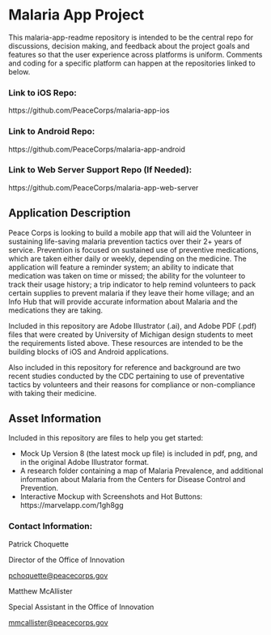 <h1>Malaria App Project</h1>

This malaria-app-readme repository is intended to be the central repo for discussions, decision making, and feedback about the project goals and features so that the user experience across platforms is uniform. Comments and coding for a specific platform can happen at the repositories linked to below.

<h3>Link to iOS Repo:</h3> https://github.com/PeaceCorps/malaria-app-ios

<h3>Link to Android Repo:</h3> https://github.com/PeaceCorps/malaria-app-android

<h3>Link to Web Server Support Repo (If Needed):</h3> https://github.com/PeaceCorps/malaria-app-web-server



<h2>Application Description</h2>

Peace Corps is looking to build a mobile app that will aid the Volunteer in sustaining life-saving malaria prevention tactics over their 2+ years of service. Prevention is focused on sustained use of preventive medications, which are taken either daily or weekly, depending on the medicine. The application will feature a reminder system; an ability to indicate that medication was taken on time or missed; the ability for the volunteer to track their usage history; a trip indicator to help remind volunteers to pack certain supplies to prevent malaria if they leave their home village; and an Info Hub that will provide accurate information about Malaria and the medications they are taking. 

Included in this repository are Adobe Illustrator (.ai), and Adobe PDF (.pdf) files that were created by University of Michigan design students to meet the requirements listed above. These resources are intended to be the building blocks of iOS and Android applications.

Also included in this repository for reference and background are two recent studies conducted by the CDC pertaining to use of preventative tactics by volunteers and their reasons for compliance or non-compliance with taking their medicine. 

<h2>Asset Information</h2>
Included in this repository are files to help you get started:
<ul>
<li>Mock Up Version 8 (the latest mock up file) is included in pdf, png, and in the original Adobe Illustrator format.</li>
<li>A research folder containing a map of Malaria Prevalence, and additional information about Malaria from the Centers for Disease Control and Prevention.</li>
<li>Interactive Mockup with Screenshots and Hot Buttons: https://marvelapp.com/1gh8gg</li>
</ul>

<h3>Contact Information:</h3>


Patrick Choquette

Director of the Office of Innovation

pchoquette@peacecorps.gov


Matthew McAllister

Special Assistant in the Office of Innovation

mmcallister@peacecorps.gov
